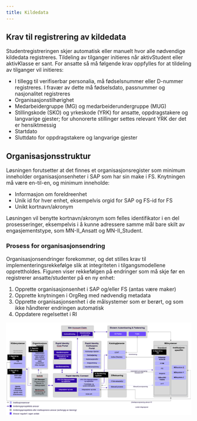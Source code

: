 ```yaml
---
title: Kildedata
---
```


## Krav til registrering av kildedata

Studentregistreringen skjer automatisk eller manuelt hvor alle nødvendige kildedata registreres. Tildeling av tilganger initieres når aktivStudent eller aktivKlasse er sant. For ansatte så må følgende krav oppfylles for at tildeling av tilganger vil initieres:

* I tillegg til verifiserbar personalia, må fødselsnummer eller D-nummer registreres. I fravær av dette må fødselsdato, passnummer og nasjonalitet registreres
* Organisasjonstilhørighet
* Medarbeidergruppe (MG) og medarbeiderundergruppe (MUG)
* Stillingskode (SKO) og yrkeskode (YRK) for ansatte, oppdragstakere og langvarige gjester; for uhonorerte stillinger settes relevant YRK der det er hensiktmessig
* Startdato
* Sluttdato for oppdragstakere og langvarige gjester


## Organisasjonsstruktur

Løsningen forutsetter at det finnes et organisasjonsregister som minimum inneholder organisasjonsenheter i SAP som har sin make i FS. Knytningen må være en-til-en, og minimum inneholde:

* Informasjon om foreldreenhet
* Unik id for hver enhet, eksempelvis orgid for SAP og FS-id for FS
* Unikt kortnavn/akronym

Løsningen vil benytte kortnavn/akronym som felles identifikator i en del prosesseringer, eksempelvis i å kunne adressere samme mål bare skilt av engasjementstype, som MN-II_Ansatt og MN-II_Student.

### Prosess for organisasjonsendring
Organisasjonsendringer forekommer, og det stilles krav til implementeringsrekkefølge slik at integriteten i tilgangsmodellene opprettholdes. Figuren viser rekkefølgen på endringer som må skje før en registrerer ansatte/studenter på en ny enhet:

1.	Opprette organisasjonsenhet i SAP og/eller FS (antas være maker)
2.	Opprette knytningen i OrgReg med nødvendig metadata
3.	Opprette organisasjonsenhet i de målsystemer som er berørt, og som ikke håndterer endringen automatisk
4.	Oppdatere regelsettet i RI

![](/img/iam/midorgendring3.png)

